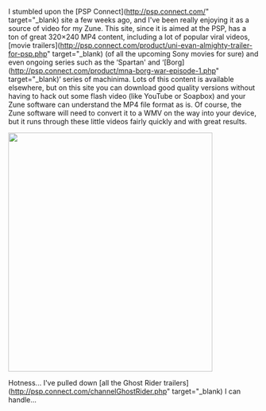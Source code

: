 I stumbled upon the [PSP Connect](http://psp.connect.com/" target="_blank) site a few weeks ago, and I've been really enjoying it as a source of video for my Zune. This site, since it is aimed at the PSP, has a ton of great 320&#215;240 MP4 content, including a lot of popular viral videos, [movie trailers](http://psp.connect.com/product/uni-evan-almighty-trailer-for-psp.php" target="_blank) (of all the upcoming Sony movies for sure) and even ongoing series such as the &#8216;Spartan' and &#8216;[Borg](http://psp.connect.com/product/mna-borg-war-episode-1.php" target="_blank)&#8216; series of machinima. Lots of this content is available elsewhere, but on this site you can download good quality versions without having to hack out some flash video (like YouTube or Soapbox) and your Zune software can understand the MP4 file format as is. Of course, the Zune software will need to convert it to a WMV on the way into your device, but it runs through these little videos fairly quickly and with great results.

[<img style="border-right: 0px; border-top: 0px; border-left: 0px; border-bottom: 0px" height="480" src="http://www.duncanmackenzie.net/images/WindowsLiveWriter/GetgreatvideoforyourZunecourtesyofSony_87A5/PSPConnect%5B6%5D.png" width="411" border="0" />](http://psp.connect.com/)

Hotness... I've pulled down [all the Ghost Rider trailers](http://psp.connect.com/channelGhostRider.php" target="_blank) I can handle...